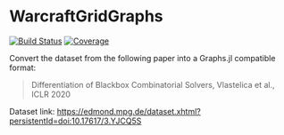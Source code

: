 # WarcraftGridGraphs

[![Build Status](https://github.com/gdalle/WarcraftGridGraphs.jl/actions/workflows/CI.yml/badge.svg?branch=main)](https://github.com/gdalle/WarcraftGridGraphs.jl/actions/workflows/CI.yml?query=branch%3Amain)
[![Coverage](https://codecov.io/gh/gdalle/WarcraftGridGraphs.jl/branch/main/graph/badge.svg)](https://codecov.io/gh/gdalle/WarcraftGridGraphs.jl)

Convert the dataset from the following paper into a Graphs.jl compatible format:

> Differentiation of Blackbox Combinatorial Solvers, Vlastelica et al., ICLR 2020

Dataset link: https://edmond.mpg.de/dataset.xhtml?persistentId=doi:10.17617/3.YJCQ5S
